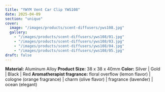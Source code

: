 ```yaml
---
title: "YWYM Vent Car Clip YWS108"
date: 2025-04-09
section: "unique"
cover:
  image: "/images/products/scent-diffusers/yws108.jpg"
  gallery:
    - "/images/products/scent-diffusers/yws108/01.jpg"
    - "/images/products/scent-diffusers/yws108/03.jpg"
    - "/images/products/scent-diffusers/yws108/04.jpg"
    - "/images/products/scent-diffusers/yws108/05.jpg"
draft: false
---
```

**Material:** Aluminum Alloy
**Product Size:** 38 x 38 x 40mm
**Color:** Silver | Gold | Black | Red
**Aromatherapist fragrance:** floral overflow (lemon flavor) | cologne (orange fragrance) | charm (olive flavor) | fragrance (lavender) | ocean (elegant)
